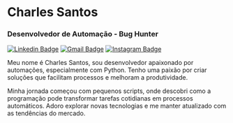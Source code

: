# Charles Santos

### Desenvolvedor de Automação - Bug Hunter

[![Linkedin Badge](https://img.shields.io/badge/-Charles%20Santos-0366D6?style=flat-square&logo=Linkedin&logoColor=white&link=https://www.linkedin.com/in/charles-santos-214458215/)](https://www.linkedin.com/in/charles-santos-214458215/) 
[![Gmail Badge](https://img.shields.io/badge/-chafnds@gmail.com-0366D6?style=flat-square&logo=Gmail&logoColor=white&link=mailto:chafnds@gmail.com)](mailto:chafnds@gmail.com)
[![Instagram Badge](https://img.shields.io/badge/-Instagram-0366D6?style=flat-square&logo=Instagram&logoColor=white&link=https://www.instagram.com/chicomofi/)](https://www.instagram.com/charleschicoo/)

Meu nome é Charles Santos, sou desenvolvedor apaixonado por automações, especialmente com Python. Tenho uma paixão por criar soluções que facilitam processos e melhoram a produtividade.

Minha jornada começou com pequenos scripts, onde descobri como a programação pode transformar tarefas cotidianas em processos automáticos. Adoro explorar novas tecnologias e me manter atualizado com as tendências do mercado.
